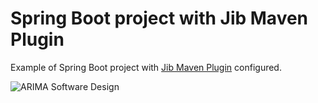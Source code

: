 # Spring Boot project with Jib Maven Plugin

Example of Spring Boot project with [Jib Maven Plugin](https://github.com/GoogleContainerTools/jib) configured. 

![ARIMA Software Design](https://arima.eu/arima-claim.png)
